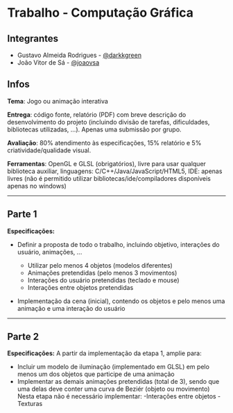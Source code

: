﻿Trabalho - Computação Gráfica
=======

## Integrantes
- Gustavo Almeida Rodrigues - [@darkkgreen](https://github.com/darkkgreen)
- João Vitor de Sá - [@joaovsa](https://github.com/joaovsa)

## Infos

**Tema**: Jogo ou animação interativa

**Entrega**: código fonte, relatório (PDF) com breve descrição do desenvolvimento do projeto (incluindo divisão de tarefas, dificuldades, bibliotecas utilizadas, ...). Apenas uma submissão por grupo.

**Avaliação**: 80% atendimento às especificações, 15% relatório e 5% criatividade/qualidade visual.

**Ferramentas**: OpenGL e GLSL (obrigatórios), livre para usar qualquer biblioteca auxiliar, linguagens: C/C++/Java/JavaScript/HTML5, IDE: apenas livres (não é permitido utilizar bibliotecas/ide/compiladores disponíveis apenas no windows)

---

## Parte 1
**Especificações:**
- Definir a proposta de todo o trabalho, incluindo objetivo, interações do usuário, animações, ...
	- Utilizar pelo menos 4 objetos (modelos diferentes)
	- Animações pretendidas (pelo menos 3 movimentos)
	- Interações do usuário pretendidas (teclado e mouse)
	- Interações entre objetos pretendidas
	
- Implementação da cena (inicial), contendo os objetos e pelo menos uma animação e uma interação do usuário

---

## Parte 2
**Especificações:**
A partir da implementação da etapa 1, amplie para:
- Incluir um modelo de iluminação (implementado em GLSL) em pelo menos um dos objetos que participe de uma animação
- Implementar as demais animações pretendidas (total de 3), sendo que uma delas deve conter uma curva de Beziér (objeto ou movimento)
Nesta etapa não é necessário implementar:
-Interações entre objetos
-Texturas
